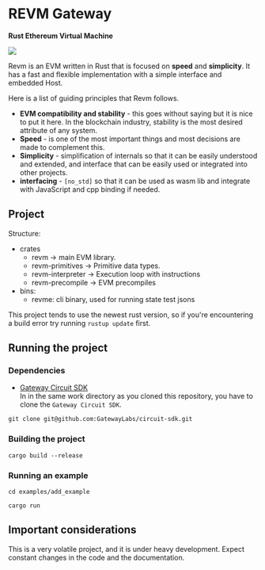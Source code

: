 # REVM Gateway

**Rust Ethereum Virtual Machine**

![](./assets/logo/revm-banner.png)

Revm is an EVM written in Rust that is focused on **speed** and **simplicity**.
It has a fast and flexible implementation with a simple interface and embedded Host.

Here is a list of guiding principles that Revm follows.

- **EVM compatibility and stability** - this goes without saying but it is nice to put it here. In the blockchain industry, stability is the most desired attribute of any system.
- **Speed** - is one of the most important things and most decisions are made to complement this.
- **Simplicity** - simplification of internals so that it can be easily understood and extended, and interface that can be easily used or integrated into other projects.
- **interfacing** - `[no_std]` so that it can be used as wasm lib and integrate with JavaScript and cpp binding if needed.

## Project

Structure:

- crates
  - revm -> main EVM library.
  - revm-primitives -> Primitive data types.
  - revm-interpreter -> Execution loop with instructions
  - revm-precompile -> EVM precompiles
- bins:
  - revme: cli binary, used for running state test jsons

This project tends to use the newest rust version, so if you're encountering a build error try running `rustup update` first.

## Running the project

### Dependencies

- [Gateway Circuit SDK](https://github.com/GatewayLabs/circuit-sdk)  
  In in the same work directory as you cloned this repository, you have to clone the `Gateway Circuit SDK`.

```shell
git clone git@github.com:GatewayLabs/circuit-sdk.git
```

### Building the project

```shell
cargo build --release
```

### Running an example

```shell
cd examples/add_example
```

```shell
cargo run
```

## Important considerations

This is a very volatile project, and it is under heavy development. Expect constant changes in the code and the documentation.
